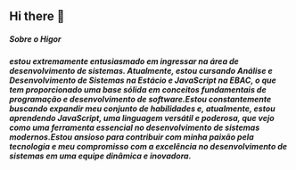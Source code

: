 ## Hi there 👋


##### Sobre o Higor
##### estou extremamente entusiasmado em ingressar na área de desenvolvimento de sistemas. Atualmente, estou cursando Análise e Desenvolvimento de Sistemas na Estácio e JavaScript na EBAC, o que tem proporcionado uma base sólida em conceitos fundamentais de programação e desenvolvimento de software.Estou constantemente buscando expandir meu conjunto de habilidades e, atualmente, estou aprendendo JavaScript, uma linguagem versátil e poderosa, que vejo como uma ferramenta essencial no desenvolvimento de sistemas modernos.Estou ansioso para contribuir com minha paixão pela tecnologia e meu compromisso com a excelência no desenvolvimento de sistemas em uma equipe dinâmica e inovadora.
